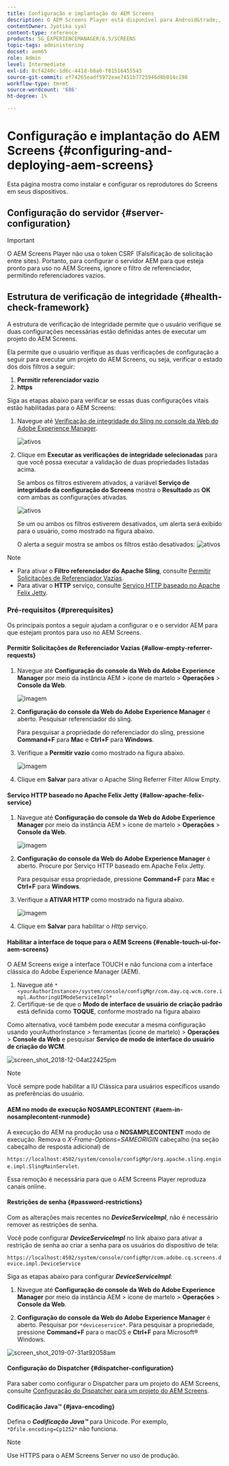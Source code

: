 ```yaml
---
title: Configuração e implantação do AEM Screens
description: O AEM Screens Player está disponível para Android&trade;, Chrome OS, iOS e Windows. Saiba mais sobre a configuração e implantação do AEM Screens.
contentOwner: Jyotika syal
content-type: reference
products: SG_EXPERIENCEMANAGER/6.5/SCREENS
topic-tags: administering
docset: aem65
role: Admin
level: Intermediate
exl-id: 8cf4240c-1d6c-441d-b8a0-f01516455543
source-git-commit: ef74265eadf5972eae7451b7725946d8b014c198
workflow-type: tm+mt
source-wordcount: '686'
ht-degree: 1%

---
```


# Configuração e implantação do AEM Screens {#configuring-and-deploying-aem-screens}

Esta página mostra como instalar e configurar os reprodutores do Screens em seus dispositivos.

## Configuração do servidor {#server-configuration}

>[!IMPORTANT]
>
>O AEM Screens Player não usa o token CSRF (Falsificação de solicitação entre sites). Portanto, para configurar o servidor AEM para que esteja pronto para uso no AEM Screens, ignore o filtro de referenciador, permitindo referenciadores vazios.

## Estrutura de verificação de integridade {#health-check-framework}

A estrutura de verificação de integridade permite que o usuário verifique se duas configurações necessárias estão definidas antes de executar um projeto do AEM Screens.

Ela permite que o usuário verifique as duas verificações de configuração a seguir para executar um projeto do AEM Screens, ou seja, verificar o estado dos dois filtros a seguir:

1. **Permitir referenciador vazio**
2. **https**

Siga as etapas abaixo para verificar se essas duas configurações vitais estão habilitadas para o AEM Screens:

1. Navegue até [Verificação de integridade do Sling no console da Web do Adobe Experience Manager](http://localhost:4502/system/console/healthcheck?tags=screensconfigs&amp;overrideGlobalTimeout=).

   ![ativos](assets/health-check1.png)


2. Clique em **Executar as verificações de integridade selecionadas** para que você possa executar a validação de duas propriedades listadas acima.

   Se ambos os filtros estiverem ativados, a variável **Serviço de integridade da configuração do Screens** mostra o **Resultado** as **OK** com ambas as configurações ativadas.

   ![ativos](assets/health-check2.png)

   Se um ou ambos os filtros estiverem desativados, um alerta será exibido para o usuário, como mostrado na figura abaixo.

   O alerta a seguir mostra se ambos os filtros estão desativados:
   ![ativos](assets/health-check3.png)

>[!NOTE]
>
>* Para ativar o **Filtro referenciador do Apache Sling**, consulte [Permitir Solicitações de Referenciador Vazias](/help/user-guide/configuring-screens-introduction.md#allow-empty-referrer-requests).
>* Para ativar o **HTTP** serviço, consulte [Serviço HTTP baseado no Apache Felix Jetty](/help/user-guide/configuring-screens-introduction.md#allow-apache-felix-service).

### Pré-requisitos {#prerequisites}

Os principais pontos a seguir ajudam a configurar o e o servidor AEM para que estejam prontos para uso no AEM Screens.

#### Permitir Solicitações de Referenciador Vazias {#allow-empty-referrer-requests}

1. Navegue até **Configuração do console da Web do Adobe Experience Manager** por meio da instância AEM > ícone de martelo > **Operações** > **Console da Web**.

   ![imagem](assets/config/empty-ref1.png)

1. **Configuração do console da Web do Adobe Experience Manager** é aberto. Pesquisar referenciador do sling.

   Para pesquisar a propriedade do referenciador do sling, pressione **Command+F** para **Mac** e **Ctrl+F** para **Windows**.

1. Verifique a **Permitir vazio** como mostrado na figura abaixo.

   ![imagem](assets/config/empty-ref2.png)

1. Clique em **Salvar** para ativar o Apache Sling Referrer Filter Allow Empty.


#### Serviço HTTP baseado no Apache Felix Jetty {#allow-apache-felix-service}

1. Navegue até **Configuração do console da Web do Adobe Experience Manager** por meio da instância AEM > ícone de martelo > **Operações** > **Console da Web**.

   ![imagem](assets/config/empty-ref1.png)

1. **Configuração do console da Web do Adobe Experience Manager** é aberto. Procure por Serviço HTTP baseado em Apache Felix Jetty.

   Para pesquisar essa propriedade, pressione **Command+F** para **Mac** e **Ctrl+F** para **Windows**.

1. Verifique a **ATIVAR HTTP** como mostrado na figura abaixo.

   ![imagem](assets/config/config-1.png)

1. Clique em **Salvar** para habilitar o *Http* serviço.

#### Habilitar a interface de toque para o AEM Screens {#enable-touch-ui-for-aem-screens}

O AEM Screens exige a interface TOUCH e não funciona com a interface clássica do Adobe Experience Manager (AEM).

1. Navegue até `*<yourAuthorInstance>/system/console/configMgr/com.day.cq.wcm.core.impl.AuthoringUIModeServiceImpl*`
1. Certifique-se de que o **Modo de interface de usuário de criação padrão** está definida como **TOQUE**, conforme mostrado na figura abaixo

Como alternativa, você também pode executar a mesma configuração usando yourAuthorInstance *>* ferramentas (ícone de martelo) > **Operações** > **Console da Web** e pesquisar **Serviço de modo de interface do usuário de criação do WCM**.

![screen_shot_2018-12-04at22425pm](assets/screen_shot_2018-12-04at22425pm.png)

>[!NOTE]
>
>Você sempre pode habilitar a IU Clássica para usuários específicos usando as preferências do usuário.

#### AEM no modo de execução NOSAMPLECONTENT {#aem-in-nosamplecontent-runmode}

A execução do AEM na produção usa o **NOSAMPLECONTENT** modo de execução. Remova o *X-Frame-Options=SAMEORIGIN* cabeçalho (na seção cabeçalho de resposta adicional) de

`https://localhost:4502/system/console/configMgr/org.apache.sling.engine.impl.SlingMainServlet`.

Essa remoção é necessária para que o AEM Screens Player reproduza canais online.

#### Restrições de senha {#password-restrictions}

Com as alterações mais recentes no ***DeviceServiceImpl***, não é necessário remover as restrições de senha.

Você pode configurar ***DeviceServiceImpl*** no link abaixo para ativar a restrição de senha ao criar a senha para os usuários do dispositivo de tela:

`https://localhost:4502/system/console/configMgr/com.adobe.cq.screens.device.impl.DeviceService`

Siga as etapas abaixo para configurar ***DeviceServiceImpl***:

1. Navegue até **Configuração do console da Web do Adobe Experience Manager** por meio da instância AEM > ícone de martelo > **Operações** > **Console da Web**.

1. **Configuração do console da Web do Adobe Experience Manager** é aberto. Pesquisar por `*deviceservice*`. Para pesquisar a propriedade, pressione **Command+F** para o macOS e **Ctrl+F** para Microsoft® Windows.

![screen_shot_2019-07-31at92058am](assets/screen_shot_2019-07-31at92058am.png)

#### Configuração do Dispatcher {#dispatcher-configuration}

Para saber como configurar o Dispatcher para um projeto do AEM Screens, consulte [Configuração do Dispatcher para um projeto do AEM Screens](dispatcher-configurations-aem-screens.md).

#### Codificação Java™ {#java-encoding}

Defina o ***Codificação Java™*** para Unicode. Por exemplo, `*Dfile.encoding=Cp1252*` não funciona.

>[!NOTE]
>
>Use HTTPS para o AEM Screens Server no uso de produção.
